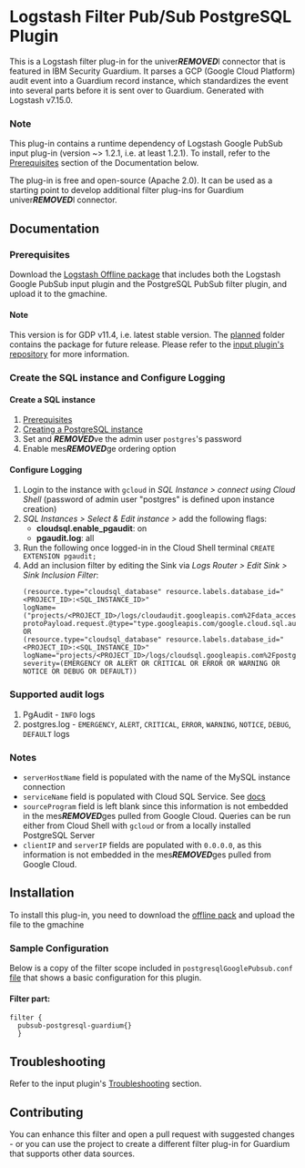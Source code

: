 # Logstash Filter Pub/Sub PostgreSQL Plugin

This is a Logstash filter plug-in for the univer***REMOVED***l connector that is featured in IBM Security Guardium. It parses a GCP (Google Cloud Platform) audit event into a Guardium record instance, which standardizes the event into several parts before it is sent over to Guardium.
Generated with Logstash v7.15.0.

### Note
This plug-in contains a runtime dependency of Logstash Google PubSub input plug-in (version ~> 1.2.1, i.e. at least 1.2.1). To install, refer to the [Prerequisites](#Prerequisites) section of the Documentation below.

The plug-in is free and open-source (Apache 2.0). It can be used as a starting point to develop additional filter plug-ins for Guardium univer***REMOVED***l connector.

## Documentation

### Prerequisites
Download the [Logstash Offline package](PubSubPostgreSQLPackage/11_4/logstash-offline-plugins-filter-pubsub-postgresql-guardium.zip) that includes both the Logstash Google PubSub input plugin and the PostgreSQL PubSub filter plugin, and upload it to the gmachine.
#### Note
This version is for GDP v11.4, i.e. latest stable version. The [planned](PubSubPostgreSQLPackage/planned) folder contains the package for future release.
Please refer to the [input plugin's repository](../../input-plugin/logstash-input-google-pubsub) for more information.

###  Create the SQL instance and Configure Logging
#### Create a SQL instance
1. [Prerequisites](https://cloud.google.com/sql/docs/postgres/create-instance#before_you_begin)
2. [Creating a PostgreSQL instance](https://cloud.google.com/sql/docs/postgres/create-instance#create-2nd-gen)
3. Set and ***REMOVED***ve the admin user `postgres`'s password
4. Enable mes***REMOVED***ge ordering option
#### Configure Logging
1. Login to the instance with `gcloud` in *SQL Instance > connect using Cloud Shell* (password of admin user "postgres" is defined upon instance creation)
2. *SQL Instances > Select & Edit instance >* add the following flags:
   - **cloudsql.enable_pgaudit**: on
   - **pgaudit.log**: all
3. Run the following once logged-in in the Cloud Shell terminal
      `CREATE EXTENSION pgaudit;`
4. Add an inclusion filter by editing the Sink via *Logs Router > Edit Sink > Sink Inclusion Filter*:
      ```
    (resource.type="cloudsql_database" resource.labels.database_id="<PROJECT_ID>:<SQL_INSTANCE_ID>"
    logName=("projects/<PROJECT_ID>/logs/cloudaudit.googleapis.com%2Fdata_access")
    protoPayload.request.@type="type.googleapis.com/google.cloud.sql.audit.v1.PgAuditEntry")
    OR
    (resource.type="cloudsql_database" resource.labels.database_id="<PROJECT_ID>:<SQL_INSTANCE_ID>"
    logName="projects/<PROJECT_ID>/logs/cloudsql.googleapis.com%2Fpostgres.log"
    severity=(EMERGENCY OR ALERT OR CRITICAL OR ERROR OR WARNING OR NOTICE OR DEBUG OR DEFAULT))
    ```
### Supported audit logs
  1. PgAudit - `INFO` logs
  2. postgres.log - `EMERGENCY`, `ALERT`, `CRITICAL`, `ERROR`, `WARNING`, `NOTICE`, `DEBUG`, `DEFAULT` logs

### Notes
- `serverHostName` field is populated with the name of the MySQL instance connection
- `serviceName` field is populated with Cloud SQL Service. See [docs](https://cloud.google.com/sql/docs/postgres)
- `sourceProgram` field is left blank since this information is not embedded in the mes***REMOVED***ges pulled from Google Cloud. Queries can be run either from Cloud Shell with `gcloud` or from a locally installed PostgreSQL Server
- `clientIP` and `serverIP` fields are populated with `0.0.0.0`, as this information is not embedded in the mes***REMOVED***ges pulled from Google Cloud.


## Installation
To install this plug-in, you need to download the [offline pack](PubSubPostgreSQLPackage/logstash-offline-plugins-filter-pubsub-postgresql-guardium.zip) and upload the file to the gmachine


### Sample Configuration

  Below is a copy of the filter scope included in `postgresqlGooglePubsub.conf` [file](PubSubPostgreSQLPackage/postgresqlGooglePubsub.conf) that shows a basic configuration for this plugin.
#### Filter part:
  ```
  filter {
  	pubsub-postgresql-guardium{}
    }
  ```

## Troubleshooting
Refer to the input plugin's [Troubleshooting](../../input-plugin/logstash-input-google-pubsub#troubleshooting) section.

## Contributing

  You can enhance this filter and open a pull request with suggested changes - or you can use the project to create a different filter plug-in for Guardium that supports other data sources.

